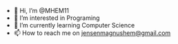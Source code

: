 - 👋 Hi, I’m @MHEM11
- 👀 I’m interested in Programing 
- 🌱 I’m currently learning Computer Science
- 📫 How to reach me on jensenmagnushem@gmail.com
